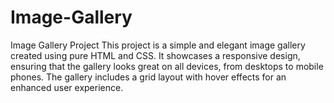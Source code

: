 # Image-Gallery
Image Gallery Project This project is a simple and elegant image gallery created using pure HTML and CSS. It showcases a responsive design, ensuring that the gallery looks great on all devices, from desktops to mobile phones. The gallery includes a grid layout with hover effects for an enhanced user experience. 
